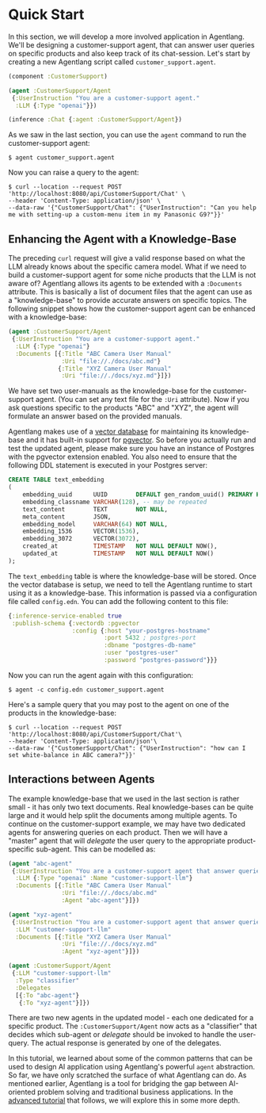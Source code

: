 # Quick Start

In this section, we will develop a more involved application in Agentlang. We'll be designing a customer-support agent, that can answer user queries on specific products and also keep track of its chat-session. Let's start by creating a new Agentlang script called `customer_support.agent`.


```clojure
(component :CustomerSupport)

(agent :CustomerSupport/Agent
 {:UserInstruction "You are a customer-support agent."
  :LLM {:Type "openai"}})

(inference :Chat {:agent :CustomerSupport/Agent})
```

As we saw in the last section, you can use the `agent` command to run the customer-support agent:

```shell
$ agent customer_support.agent
```

Now you can raise a query to the agent:

```shell
$ curl --location --request POST 'http://localhost:8080/api/CustomerSupport/Chat' \
--header 'Content-Type: application/json' \
--data-raw '{"CustomerSupport/Chat": {"UserInstruction": "Can you help me with setting-up a custom-menu item in my Panasonic G9?"}}'
```

## Enhancing the Agent with a Knowledge-Base

The preceding `curl` request will give a valid response based on what the LLM already knows about the specific camera model. What if we need to build a customer-support agent for some niche products that the LLM is not aware of? Agentlang allows its agents to be extended with a `:Documents` attribute. This is basically a list of document files that the agent can use as a "knowledge-base" to provide accurate answers on specific topics. The following snippet shows how the customer-support agent can be enhanced with a knowledge-base:

```clojure
(agent :CustomerSupport/Agent
 {:UserInstruction "You are a customer-support agent."
  :LLM {:Type "openai"}
  :Documents [{:Title "ABC Camera User Manual"
               :Uri "file://./docs/abc.md"}
              {:Title "XYZ Camera User Manual"
               :Uri "file://./docs/xyz.md"}]})
```

We have set two user-manuals as the knowledge-base for the customer-support agent. (You can set any text file for the `:Uri` attribute). Now if you ask questions specific to the products "ABC" and "XYZ", the agent will formulate an answer based on the provided manuals.

Agentlang makes use of a [vector database](https://en.wikipedia.org/wiki/Vector_database) for maintaining its knowledge-base and it has built-in support for [pgvector](https://github.com/pgvector/pgvector). So before you actually run and test the updated agent, please make sure you have an instance of Postgres with the pgvector extension enabled. You also need to ensure that the following DDL statement is executed in your Postgres server:

```sql
CREATE TABLE text_embedding
(
    embedding_uuid      UUID        DEFAULT gen_random_uuid() PRIMARY KEY,
    embedding_classname VARCHAR(128), -- may be repeated
    text_content        TEXT        NOT NULL,
    meta_content        JSON,
    embedding_model     VARCHAR(64) NOT NULL,
    embedding_1536      VECTOR(1536),
    embedding_3072      VECTOR(3072),
    created_at          TIMESTAMP   NOT NULL DEFAULT NOW(),
    updated_at          TIMESTAMP   NOT NULL DEFAULT NOW()
);
```

The `text_embedding` table is where the knowledge-base will be stored. Once the vector database is setup, we need to tell the Agentlang runtime to start using it as a knowledge-base. This information is passed via a configuration file called `config.edn`. You can add the following content to this file:

```clojure
{:inference-service-enabled true
 :publish-schema {:vectordb :pgvector
                  :config {:host "your-postgres-hostname"
                           :port 5432 ; postgres-port
                           :dbname "postgres-db-name"
                           :user "postgres-user"
                           :password "postgres-password"}}}
```

Now you can run the agent again with this configuration:

```shell
$ agent -c config.edn customer_support.agent
```

Here's a sample query that you may post to the agent on one of the products in the knowledge-base:

```shell
$ curl --location --request POST 'http://localhost:8080/api/CustomerSupport/Chat'\
--header 'Content-Type: application/json'\
--data-raw '{"CustomerSupport/Chat": {"UserInstruction": "how can I set white-balance in ABC camera?"}}'
```

## Interactions between Agents

The example knowledge-base that we used in the last section is rather small - it has only two text documents. Real knowledge-bases can be quite large and it would help split the documents among multiple agents. To continue on the customer-support example, we may have two dedicated agents for answering queries on each product. Then we will have a "master" agent that will *delegate* the user query to the appropriate product-specific sub-agent. This can be modelled as:

```clojure
(agent "abc-agent"
 {:UserInstruction "You are a customer-support agent that answer queries on the ABC camera only."
  :LLM {:Type "openai" :Name "customer-support-llm"}
  :Documents [{:Title "ABC Camera User Manual"
               :Uri "file://./docs/abc.md"
               :Agent "abc-agent"}]})

(agent "xyz-agent"
 {:UserInstruction "You are a customer-support agent that answer queries on the XYZ camera only."
  :LLM "customer-support-llm"
  :Documents [{:Title "XYZ Camera User Manual"
               :Uri "file://./docs/xyz.md"
               :Agent "xyz-agent"}]})

(agent :CustomerSupport/Agent
 {:LLM "customer-support-llm"
  :Type "classifier"
  :Delegates
  [{:To "abc-agent"}
   {:To "xyz-agent"}]})
```

There are two new agents in the updated model - each one dedicated for a specific product. The `:CustomerSupport/Agent` now acts as a "classifier" that decides which sub-agent or *delegate* should be invoked to handle the user-query. The actual response is generated by one of the delegates.

In this tutorial, we learned about some of the common patterns that can be used to design AI application using Agentlang's powerful `agent` abstraction. So far, we have only scratched the surface of what Agentlang can do. As mentioned earlier, Agentlang is a tool for bridging the gap between AI-oriented problem solving and traditional business applications. In the [advanced tutorial](tutorial.md) that follows, we will explore this in some more depth.
